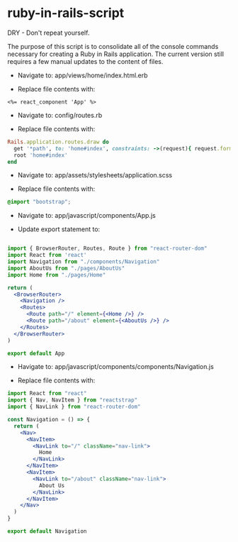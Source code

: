 # ruby-in-rails-script
DRY - Don't repeat yourself.

The purpose of this script is to consolidate all of the console commands necessary for creating a Ruby in Rails application. The current version still requires a few manual updates to the content of files.

* Navigate to:
app/views/home/index.html.erb

* Replace file contents with:
```erb
<%= react_component 'App' %>
```

* Navigate to:
config/routes.rb

* Replace file contents with:
```ruby
Rails.application.routes.draw do
  get '*path', to: 'home#index', constraints: ->(request){ request.format.html? }
  root 'home#index'
end
```

* Navigate to:
app/assets/stylesheets/application.scss

* Replace file contents with:
```scss
@import "bootstrap";
```

* Navigate to:
app/javascript/components/App.js

* Update export statement to:
```jsx

import { BrowserRouter, Routes, Route } from "react-router-dom"
import React from 'react'
import Navigation from "./components/Navigation"
import AboutUs from "./pages/AboutUs"
import Home from "./pages/Home"

return (
  <BrowserRouter>
    <Navigation />
    <Routes>
      <Route path="/" element={<Home />} />
      <Route path="/about" element={<AboutUs />} />
    </Routes>
  </BrowserRouter>
)

export default App
```

* Havigate to:
app/javascript/components/components/Navigation.js

* Replace file contents with:
```jsx
import React from "react"
import { Nav, NavItem } from "reactstrap"
import { NavLink } from "react-router-dom"

const Navigation = () => {
  return (
    <Nav>
      <NavItem>
        <NavLink to="/" className="nav-link">
          Home
        </NavLink>
      </NavItem>
      <NavItem>
        <NavLink to="/about" className="nav-link">
          About Us
        </NavLink>
      </NavItem>
    </Nav>
  )
}

export default Navigation
```
